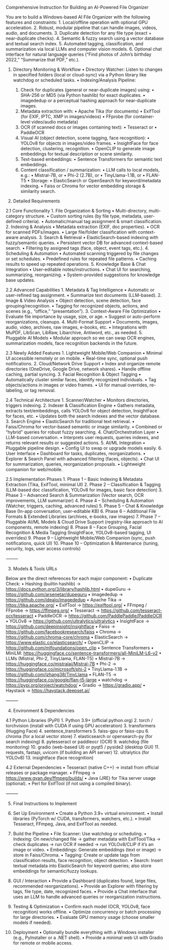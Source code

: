 
Comprehensive Instruction for Building an AI-Powered File Organizer

You are to build a Windows-based AI File Organizer with the following features and constraints:
	1.	Local/offline operation with optional GPU acceleration.
	2.	Robust, modular pipeline that can handle images, videos, audio, and documents.
	3.	Duplicate detection for any file type (exact + near-duplicate checks).
	4.	Semantic & fuzzy search using a vector database and textual search index.
	5.	Automated tagging, classification, and summarization via local LLMs and computer vision models.
	6.	Optional chat interface for natural language queries (“Find photos of John’s birthday 2022,” “Summarize that PDF,” etc.).

1. Directory Monitoring & Workflow
	•	Directory Watcher: Listen to changes in specified folders (local or cloud-sync) via a Python library like watchdog or scheduled tasks.
	•	Indexing/Analysis Pipeline:
	1.	Check for duplicates (general or near-duplicate images) using:
	•	SHA-256 or MD5 (via Python hashlib) for exact duplicates.
	•	imagededup or a perceptual hashing approach for near-duplicate images.
	2.	Metadata extraction with:
	•	Apache Tika (for documents)
	•	ExifTool (for EXIF, IPTC, XMP in images/videos)
	•	FFprobe (for container-level video/audio metadata)
	3.	OCR (if scanned docs or images containing text):
	•	Tesseract or
	•	PaddleOCR
	4.	Visual AI (object detection, scene tagging, face recognition):
	•	YOLOv8 for objects in images/video frames.
	•	InsightFace for face detection, clustering, recognition.
	•	OpenCLIP to generate image embeddings for textual description or scene similarity.
	5.	Text-based embeddings:
	•	Sentence Transformers for semantic text embeddings.
	6.	Content classification / summarization:
	•	LLM calls to local models, e.g.:
	•	Mistral-7B, or
	•	Phi-2 (2.7B), or
	•	TinyLlama-1.1B, or
	•	FLAN-T5
	•	Storage:
	•	ElasticSearch or OpenSearch for keyword/metadata indexing.
	•	Faiss or Chroma for vector embedding storage & similarity search.

2. Detailed Requirements

2.1 Core Functionality
	1.	File Organization & Sorting
	•	Multi-directory, multi-category structure.
	•	Custom sorting rules (by file type, metadata, user-defined criteria).
	•	Automatic/manual tag assignment & smart classification.
	2.	Indexing & Analysis
	•	Metadata extraction (EXIF, doc properties).
	•	OCR for scanned PDFs/images.
	•	Large file/folder classification with context-aware analysis.
	3.	Search & Retrieval
	•	ElasticSearch-based indexing with fuzzy/semantic queries.
	•	Persistent vector DB for advanced context-based search.
	•	Filtering by assigned tags (face, object, event tags, etc.).
	4.	Scheduling & Automation
	•	Automated scanning triggered by file changes or set schedules.
	•	Predefined rules for repeated file patterns.
	•	Caching results to speed up repeated operations.
	5.	Knowledge Base & Chat Integration
	•	User-editable notes/instructions.
	•	Chat UI for searching, summarizing, reorganizing.
	•	System-provided suggestions for knowledge base updates.

2.2 Advanced Capabilities
	1.	Metadata & Tag Intelligence
	•	Automatic or user-refined tag assignment.
	•	Summarize text documents (LLM-based).
	2.	Image & Video Analysis
	•	Object detection, scene detection, face grouping/recognition.
	•	Tagging for recognized objects, actions, and scenes (e.g., “office,” “presentation”).
	3.	Context-Aware File Optimization
	•	Evaluate file importance by usage, size, or age.
	•	Suggest or auto-perform reorganizations, cleanups.
	4.	Multi-Format Support
	•	Documents, images, audio, video, archives, raw images, e-books, etc.
	•	Integrations with MuPDF, LibScan, LibRaw, Libarchive, Antiword, etc., as needed.
	5.	Pluggable AI Models
	•	Modular approach so we can swap OCR engines, summarization models, face recognition backends in the future.

2.3 Newly Added Features
	1.	Lightweight Mobile/Web Companion
	•	Minimal UI accessible remotely or on mobile.
	•	Real-time sync, optional push notifications.
	2.	Cloud/Network Drive Support
	•	Index and organize remote directories (OneDrive, Google Drive, network shares).
	•	Handle offline caching, partial syncing.
	3.	Facial Recognition & Object Tagging
	•	Automatically cluster similar faces, identify recognized individuals.
	•	Tag objects/actions in images or video frames.
	•	UI for manual overrides, re-labeling, or tag removal.

2.4 Technical Architecture
	1.	Scanner/Watcher
	•	Monitors directories, triggers indexing.
	2.	Indexer & Classification Engine
	•	Gathers metadata, extracts text/embeddings, calls YOLOv8 for object detection, InsightFace for faces, etc.
	•	Updates both the search indexes and the vector database.
	3.	Search Engine
	•	ElasticSearch for traditional text retrieval.
	•	Faiss/Chroma for vector-based semantic or image similarity.
	•	Combined or “hybrid” queries for robust fuzzy searching.
	4.	Chat/Orchestration Layer
	•	LLM-based conversation.
	•	Interprets user requests, queries indexes, and returns relevant results or suggested actions.
	5.	AI/ML Integration
	•	Pluggable pipeline design.
	•	Config UI to swap or upgrade models easily.
	6.	User Interface
	•	Dashboard for tasks, duplicates, reorganizations.
	•	Explorer & Search Panel with advanced filtering (faces, objects).
	•	Chat UI for summarization, queries, reorganization proposals.
	•	Lightweight companion for web/mobile.

2.5 Implementation Phases
	1.	Phase 1 – Basic Indexing & Metadata Extraction (Tika, ExifTool, minimal UI)
	2.	Phase 2 – Classification & Tagging (LLM-based doc classification, YOLOv8 for images, basic face detection)
	3.	Phase 3 – Advanced Search & Summarization (Vector search, OCR improvements, LLM summarizer)
	4.	Phase 4 – Scheduling & Automation (Watcher, triggers, caching, advanced rules)
	5.	Phase 5 – Chat & Knowledge Base (In-app conversation, user-editable KB)
	6.	Phase 6 – Additional File Formats & Extended Libraries (archives, e-books, raw images)
	7.	Phase 7 – Pluggable AI/ML Models & Cloud Drive Support (registry-like approach to AI components, remote indexing)
	8.	Phase 8 – Face Grouping, Facial Recognition & Media Tagging (InsightFace, YOLOv8-based tagging, UI overrides)
	9.	Phase 9 – Lightweight Mobile/Web Companion (sync, push notifications, quick UI)
	10.	Phase 10 – Optimization & Maintenance (tuning, security, logs, user access controls)

⸻

3. Models & Tools URLs

Below are the direct references for each major component:
	•	Duplicate Check:
	•	Hashing (builtin hashlib) → https://docs.python.org/3/library/hashlib.html
	•	dupeGuru → https://github.com/arsenetar/dupeguru
	•	imagededup → https://github.com/idealo/imagededup
	•	Apache Tika → https://tika.apache.org/
	•	ExifTool → https://exiftool.org/
	•	FFmpeg / FFprobe → https://ffmpeg.org/
	•	Tesseract → https://github.com/tesseract-ocr/tesseract
	•	PaddleOCR → https://github.com/PaddlePaddle/PaddleOCR
	•	YOLOv8 → https://github.com/ultralytics/ultralytics
	•	InsightFace → https://github.com/deepinsight/insightface
	•	Faiss → https://github.com/facebookresearch/faiss
	•	Chroma → https://github.com/chroma-core/chroma
	•	ElasticSearch → https://www.elastic.co/elasticsearch/
	•	OpenCLIP → https://github.com/mlfoundations/open_clip
	•	Sentence Transformers
	•	MiniLM: https://huggingface.co/sentence-transformers/all-MiniLM-L6-v2
	•	LLMs (Mistral, Phi-2, TinyLlama, FLAN-T5)
	•	Mistral-7B → https://huggingface.co/mistralai/Mistral-7B
	•	Phi-2 → https://huggingface.co/microsoft/phi-2
	•	TinyLlama-1.1B → https://github.com/jzhang38/TinyLlama
	•	FLAN-T5 → https://huggingface.co/google/flan-t5-large
	•	watchdog → https://pypi.org/project/watchdog/
	•	Gradio → https://gradio.app/
	•	Haystack → https://haystack.deepset.ai/

⸻

4. Environment & Dependencies

4.1 Python Libraries (PyPI)
	1.	Python 3.9+ (official python.org)
	2.	torch / torchvision (install with CUDA if using GPU acceleration)
	3.	transformers (Hugging Face)
	4.	sentence_transformers
	5.	faiss-gpu or faiss-cpu
	6.	chroma (for a local vector store)
	7.	elasticsearch or opensearch-py (for search indexing)
	8.	pytesseract or paddleocr (OCR)
	9.	watchdog (file monitoring)
	10.	gradio (web-based UI) or pyqt5 / pyside2 (desktop GUI)
	11.	requests, fastapi, uvicorn (if building an API server)
	12.	ultralytics (for YOLOv8)
	13.	insightface (face recognition)

4.2 External Dependencies
	•	Tesseract (native C++) → install from official releases or package manager.
	•	FFmpeg → https://www.gyan.dev/ffmpeg/builds/
	•	Java (JRE) for Tika server usage (optional).
	•	Perl for ExifTool (if not using a compiled binary).

⸻

5. Final Instructions to Implement

1. Set Up Environment
	•	Create a Python 3.9+ virtual environment.
	•	Install libraries (PyTorch w/ CUDA, transformers, watchers, etc.).
	•	Install Tesseract, FFmpeg, Java, and ExifTool as needed.

2. Build the Pipeline
	•	File Scanner: Use watchdog or scheduling.
	•	Indexing: On new/changed file → gather metadata with ExifTool/Tika → check duplicates → run OCR if needed → run YOLOv8/CLIP if it’s an image or video.
	•	Embeddings: Generate embeddings (text or image) → store in Faiss/Chroma.
	•	Tagging: Create or update tags from classification results, face recognition, object detection.
	•	Search: Insert textual metadata into ElasticSearch for keyword queries; also store embeddings for semantic/fuzzy lookups.

3. GUI / Interaction
	•	Provide a Dashboard (duplicates found, large files, recommended reorganizations).
	•	Provide an Explorer with filtering by tags, file type, date, recognized faces.
	•	Provide a Chat interface that uses an LLM to handle advanced queries or reorganization instructions.

4. Testing & Optimization
	•	Confirm each model (OCR, YOLOv8, face recognition) works offline.
	•	Optimize concurrency or batch processing for large directories.
	•	Evaluate GPU memory usage (choose smaller models if needed).

5. Deployment
	•	Optionally bundle everything with a Windows installer (e.g., PyInstaller or a .NET shell).
	•	Provide a minimal web UI with Gradio for remote or mobile access.
